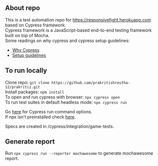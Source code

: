 ## About repo
This is a test automation repo for https://responsivefight.herokuapp.com based on Cypress framework.</br> 
Cypress framework is a JavaScript-based end-to-end testing framework built on top of Mocha. </br> 
Some readings on why cypress and cypress setup guidelines:
* [Why Cypress](https://docs.cypress.io/guides/overview/why-cypress)
* [Setup guidelines](https://docs.cypress.io/guides/getting-started/installing-cypress)

## To run locally
Clone repo: ```git clone https://github.com/prakritishrestha-12/prakritiz.git``` \
Install packages: ```npm install``` \
To open and run cypress with browser: ```npx cypress open``` \
To run test suites in default headless mode: `npx cypress run` </br>

Go [here](https://docs.cypress.io/guides/guides/command-line) for Cypress run command options.\
If npx isn't preinstalled check [here](https://github.com/npm/npx).

Specs are created in /cypress/integration/game-tests.

## Generate report
Run `npx cypress run --reporter mochawesome` to generate mochawesome report.
